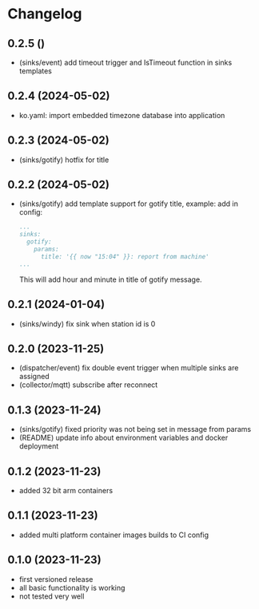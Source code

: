 # Changelog

## 0.2.5 ()

- (sinks/event) add timeout trigger and IsTimeout function in sinks templates

## 0.2.4 (2024-05-02)

- ko.yaml: import embedded timezone database into application

## 0.2.3 (2024-05-02)

- (sinks/gotify) hotfix for title

## 0.2.2 (2024-05-02)

- (sinks/gotify) add template support for gotify title, example:
    add in config:
    ```yml
    ...
    sinks:
      gotify:
        params:
          title: '{{ now "15:04" }}: report from machine'
    ...
    ```
    This will add hour and minute in title of gotify message.

## 0.2.1 (2024-01-04)

- (sinks/windy) fix sink when station id is 0

## 0.2.0 (2023-11-25)

- (dispatcher/event) fix double event trigger when multiple sinks are assigned
- (collector/mqtt) subscribe after reconnect

## 0.1.3 (2023-11-24)

- (sinks/gotify) fixed priority was not being set in message from params
- (README) update info about environment variables and docker deployment

## 0.1.2 (2023-11-23)

- added 32 bit arm containers

## 0.1.1 (2023-11-23)

- added multi platform container images builds to CI config

## 0.1.0 (2023-11-23)

- first versioned release
- all basic functionality is working
- not tested very well
